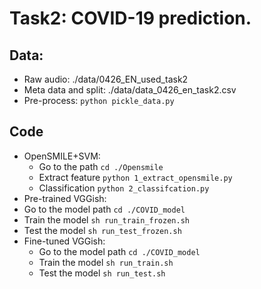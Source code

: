 # Task2: COVID-19 prediction.

## Data:  

- Raw audio: ./data/0426_EN_used_task2
- Meta data and split: ./data/data_0426_en_task2.csv
- Pre-process: `python pickle_data.py`

## Code

- OpenSMILE+SVM: 
  -   Go to the path `cd ./Opensmile`
  -   Extract feature `python 1_extract_opensmile.py`
  -   Classification `python 2_classifcation.py`
- Pre-trained VGGish: 
- Go to the model path `cd ./COVID_model`
- Train the model `sh run_train_frozen.sh` 
- Test the model `sh run_test_frozen.sh` 
- Fine-tuned VGGish: 
  - Go to the model path `cd ./COVID_model`
  - Train the model `sh run_train.sh` 
  - Test the model `sh run_test.sh` 